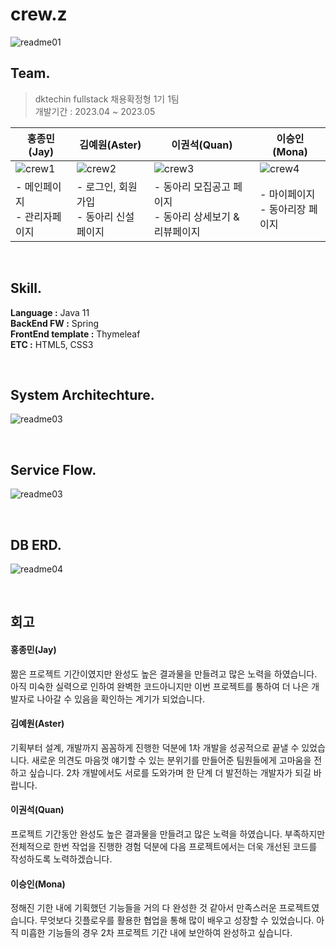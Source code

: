 # crew.z
![readme01](https://github.com/crew-z/crewz/assets/53293867/ceefa2a2-5fd8-4fe9-b208-03838b99705d)

## Team.
> dktechin fullstack 채용확정형 1기 1팀<br>
> 개발기간 : 2023.04 ~ 2023.05

| 홍종민(Jay)            | 김예원(Aster)                  | 이권석(Quan)                            | 이승인(Mona)             |
|---------------------|-----------------------------|--------------------------------------|-----------------------|
| ![crew1](https://github.com/crew-z/crewz/assets/53293867/e653e3c0-e403-4e7a-9f94-5ac4f06db95a)          | ![crew2](https://github.com/crew-z/crewz/assets/53293867/11f5fbe3-77db-4095-b935-1ab8fab097b6)                  | ![crew3](https://github.com/crew-z/crewz/assets/53293867/66691b48-f039-4995-bafd-a4917b5a6ff0)                           | ![crew4](https://github.com/crew-z/crewz/assets/53293867/60bb25c6-01e5-40b4-87b6-f060ece54f88)            |
| - 메인페이지<br>- 관리자페이지 | - 로그인, 회원가입<br>- 동아리 신설 페이지 | - 동아리 모집공고 페이지<br>- 동아리 상세보기 & 리뷰페이지 | - 마이페이지<br>- 동아리장 페이지 |

<br>

## Skill.
<b>Language :</b> Java 11 <br>
<b>BackEnd FW :</b> Spring <br>
<b>FrontEnd template :</b> Thymeleaf <br>
<b>ETC :</b> HTML5, CSS3

<br>

## System Architechture.
![readme03](https://github.com/crew-z/crewz/assets/53293867/a9967f1b-c9b2-4dba-94de-63b2334091de)


<br>

## Service Flow.
![readme03](https://github.com/crew-z/crewz/assets/53293867/d2df649e-20db-425e-b0ad-06f5b4c50698)

<br>

## DB ERD.
![readme04](https://github.com/crew-z/crewz/assets/53293867/8d5a7c65-3d8b-4271-bbc8-6eaf72fb1403)


<br>

## 회고

#### 홍종민(Jay)
짦은 프로젝트 기간이였지만 완성도 높은 결과물을 만들려고 많은 노력을 하였습니다. 
아직 미숙한 실력으로 인하여 완벽한 코드아니지만 이번 프로젝트를 통하여 더 나은 개발자로 나아갈 수 있음을 확인하는 계기가 되었습니다.

#### 김예원(Aster)
기획부터 설계, 개발까지 꼼꼼하게 진행한 덕분에 1차 개발을 성공적으로 끝낼 수 있었습니다. 
새로운 의견도 마음껏 얘기할 수 있는 분위기를 만들어준 팀원들에게 고마움을 전하고 싶습니다. 
2차 개발에서도 서로를 도와가며 한 단계 더 발전하는 개발자가 되길 바랍니다.

#### 이권석(Quan)
프로젝트 기간동안 완성도 높은 결과물을 만들려고 많은 노력을 하였습니다. 
부족하지만 전체적으로 한번 작업을 진행한 경험 덕분에 다음 프로젝트에서는 더욱 개선된 코드를 작성하도록 노력하겠습니다.

#### 이승인(Mona)
정해진 기한 내에 기획했던 기능들을 거의 다 완성한 것 같아서 만족스러운 프로젝트였습니다. 
무엇보다 깃플로우를 활용한 협업을 통해 많이 배우고 성장할 수 있었습니다. 
아직 미흡한 기능들의 경우 2차 프로젝트 기간 내에 보안하여 완성하고 싶습니다.